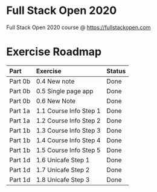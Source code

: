 # Full Stack Open 2020
Full Stack Open 2020 course @ https://fullstackopen.com

# Exercise Roadmap

| Part    | Exercise            | Status  |
| :------ |:--------------------| :------ |
| Part 0b | 0.4 New note        | Done    |
| Part 0b | 0.5 Single page app | Done    |
| Part 0b | 0.6 New Note        | Done    |
| Part 1a | 1.1 Course Info Step 1      | Done   |
| Part 1a | 1.2 Course Info Step 2      | Done   |
| Part 1b | 1.3 Course Info Step 3      | Done   |
| Part 1b | 1.4 Course Info Step 4      | Done   |
| Part 1b | 1.5 Course Info Step 5      | Done   |
| Part 1d | 1.6 Unicafe Step 1      | Done |
| Part 1d | 1.7 Unicafe Step 2      | Done |
| Part 1d | 1.8 Unicafe Step 3      | Done |